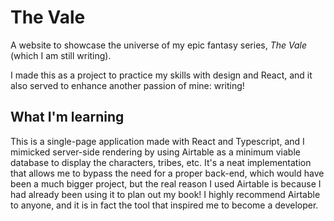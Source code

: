 # The Vale 
A website to showcase the universe of my epic fantasy series, *The Vale* (which I am still writing). 

I made this as a project to practice my skills with design and React, and it also served to enhance another passion of mine: writing!

## What I'm learning
This is a single-page application made with React and Typescript, and I mimicked server-side rendering by using Airtable as a minimum viable database to display the characters, tribes, etc. It's a neat implementation that allows me to bypass the need for a proper back-end, which would have been a much bigger project, but the real reason I used Airtable is because I had already been using it to plan out my book! I highly recommend Airtable to anyone, and it is in fact the tool that inspired me to become a developer.